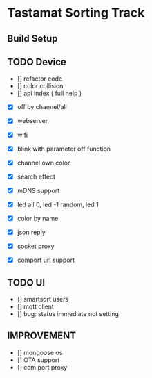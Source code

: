 # Tastamat Sorting Track

## Build Setup


## TODO Device
- [] refactor code
- [] color collision
- [] api index ( full help )

- [x] off by channel/all
- [x] webserver
- [x] wifi 
- [x] blink with parameter off function
- [x] channel own color
- [x] search effect
- [x] mDNS support
- [x] led all 0, led -1 random, led 1
- [x] color by name
- [x] json reply
- [x] socket proxy
- [x] comport url support


## TODO UI
- [] smartsort users
- [] mqtt client
- [] bug: status immediate not setting


## IMPROVEMENT 
- [] mongoose os
- [] OTA support
- [] com port proxy